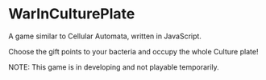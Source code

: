 WarInCulturePlate
=================

A game similar to Cellular Automata, written in JavaScript.

Choose the gift points to your bacteria and occupy the whole Culture plate!

NOTE: This game is in developing and not playable temporarily.

